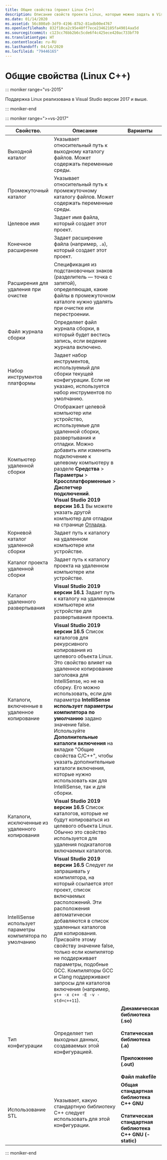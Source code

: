 ```yaml
---
title: Общие свойства (проект Linux C++)
description: Описание свойств проекта Linux, которые можно задать в Visual Studio на странице "Общие свойства".
ms.date: 01/14/2020
ms.assetid: 56c800a9-3df9-4196-87b2-81adb00e4767
ms.openlocfilehash: 832f10ca2c95e40ff7ece23462105fa49014aa5d
ms.sourcegitcommit: c123cc76bb2b6c5cde6f4c425ece420ac733bf70
ms.translationtype: HT
ms.contentlocale: ru-RU
ms.lasthandoff: 04/14/2020
ms.locfileid: "79446165"
---
```

# <a name="general-properties-linux-c"></a>Общие свойства (Linux C++)

::: moniker range="vs-2015"

Поддержка Linux реализована в Visual Studio версии 2017 и выше.

::: moniker-end

::: moniker range=">=vs-2017"

| Свойство. | Описание | Варианты |
|--|--|--|
| Выходной каталог | Указывает относительный путь к выходному каталогу файлов. Может содержать переменные среды. |
| Промежуточный каталог | Указывает относительный путь к промежуточному каталогу файлов. Может содержать переменные среды. |
| Целевое имя | Задает имя файла, который создает этот проект. |
| Конечное расширение | Задает расширение файла (например, `.a`), который создает этот проект. |
| Расширения для удаления при очистке | Спецификация из подстановочных знаков (разделитель — точка с запятой), определяющая, какие файлы в промежуточном каталоге нужно удалять при очистке или перестроении. |
| Файл журнала сборки | Определяет файл журнала сборки, в который будет вестись запись, если ведение журнала включено. |
| Набор инструментов платформы | Задает набор инструментов, используемый для сборки текущей конфигурации. Если не указано, используется набор инструментов по умолчанию. |
| Компьютер удаленной сборки | Отображает целевой компьютер или устройство, используемые для удаленной сборки, развертывания и отладки. Можно добавить или изменить подключение к целевому компьютеру в разделе **Средства** > **Параметры** > **Кроссплатформенные** > **Диспетчер подключений**.<br /> **Visual Studio 2019 версии 16.1** Вы можете указать другой компьютер для отладки на странице [Отладка](debugging-linux.md). |
| Корневой каталог удаленной сборки | Задает путь к каталогу на удаленном компьютере или устройстве. |
| Каталог проекта удаленной сборки | Задает путь к каталогу проекта на удаленном компьютере или устройстве. |
| Каталог удаленного развертывания | **Visual Studio 2019 версии 16.1** Задает путь к каталогу на удаленном компьютере или устройстве для развертывания проекта. |
| Каталоги, включенные в удаленное копирование | **Visual Studio 2019 версии 16.5** Список каталогов для рекурсивного копирования из целевого объекта Linux. Это свойство влияет на удаленное копирование заголовка для IntelliSense, но не на сборку. Его можно использовать, если для параметра **IntelliSense использует параметры компилятора по умолчанию** задано значение false. Используйте **Дополнительные каталоги включения** на вкладке "Общие свойства C/C++", чтобы указать дополнительные каталоги включения, которые нужно использовать как для IntelliSense, так и для сборки. |
| Каталоги, исключенные из удаленного копирования | **Visual Studio 2019 версии 16.5** Список каталогов, которые *не* будут копироваться из целевого объекта Linux. Обычно это свойство используется для удаления подкаталогов включаемых каталогов. |
| IntelliSense использует параметры компилятора по умолчанию | **Visual Studio 2019 версии 16.5** Следует ли запрашивать у компилятора, на который ссылается этот проект, список включаемых расположений. Эти расположения автоматически добавляются в список удаленных каталогов для копирования. Присвойте этому свойству значение false, только если компилятор не поддерживает параметры, подобные GCC. Компиляторы GCC и Clang поддерживают запросы для каталогов включения (например, `g++ -x c++ -E -v -std=c++11`). |
| Тип конфигурации | Определяет тип выходных данных, создаваемых этой конфигурацией. | **Динамическая библиотека (.so)**<br/><br/>**Статическая библиотека (.a)**<br/><br/>**Приложение (.out)**<br/><br/>**Файл makefile** |
| Использование STL | Указывает, какую стандартную библиотеку C++ следует использовать для этой конфигурации. | **Общая стандартная библиотека C++ GNU**<br/><br/>**Статическая стандартная библиотека C++ GNU (-static)** |

::: moniker-end

